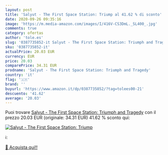 ```yaml
---
layout: post
title: 'Salyut - The First Space Station: Triump al 41.62 % di sconto'
date: 2020-09-26 09:35:16
image: 'https://m.media-amazon.com/images/I/416V-CS3DmL._SL400_.jpg'
comments: true
category: ofertas
author: 'tole.es'
slug: '0387735852-it Salyut - The First Space Station: Triumph and Tragedy'
sku: '0387735852-it'
actualPrice: 20.03 EUR
currency: EUR
price: 20.03
comparePrice: 34.31 EUR
prodname: 'Salyut - The First Space Station: Triumph and Tragedy'
country: 'it'
flag: '🇮🇹'
brand: ''
buyurl: 'https://www.amazon.it/dp/0387735852/?tag=tolees00-21'
descuento: '41.62'
average: '20.03'
---
```


Puoi trovare [Salyut - The First Space Station: Triumph and Tragedy](https://www.amazon.it/dp/0387735852/?tag=tolees00-21) con il prezzo 20.03 EUR (originale: 34.31 EUR) 41.62 % sconto qui:

[![Salyut - The First Space Station: Triump](https://m.media-amazon.com/images/I/416V-CS3DmL._SL400_.jpg)](https://www.amazon.it/dp/0387735852/?tag=tolees00-21)

ℹ️:


[🛒 Acquista qui!!](https://www.amazon.it/dp/0387735852/?tag=tolees00-21)
